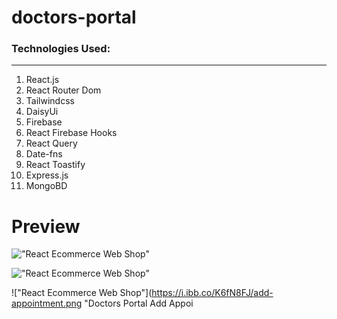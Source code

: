 # doctors-portal

### Technologies Used:

---

1. React.js
2. React Router Dom
3. Tailwindcss
4. DaisyUi
5. Firebase
6. React Firebase Hooks
7. React Query
8. Date-fns
9. React Toastify
10. Express.js
11. MongoBD

# Preview

!["React Ecommerce Web Shop"](https://i.ibb.co/mHJmP6L/Home.png "Doctors Portal Home Page")

!["React Ecommerce Web Shop"](https://i.ibb.co/ZdVhnz9/appointment.png "Doctors Portal Appointment")

!["React Ecommerce Web Shop"](https://i.ibb.co/K6fN8FJ/add-appointment.png "Doctors Portal Add Appoi
